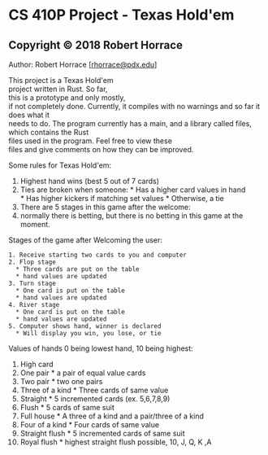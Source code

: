 CS 410P Project - Texas Hold'em
=======

## Copyright © 2018 Robert Horrace

Author: Robert Horrace [rhorrace@pdx.edu]  

This project is a Texas Hold'em  
project written in Rust. So far,  
this is a prototype and only mostly,  
if not completely done. Currently, it compiles
with no warnings and so far it does what it  
needs to do. The program currently has a main,
and a library called files, which contains the Rust  
files used in the program. Feel free to view these  
files and give comments on how they can be improved.

Some rules for Texas Hold'em: 

  1. Highest hand wins (best 5 out of 7 cards)
  2. Ties are broken when someone:
    * Has a higher card values in hand  
    * Has higher kickers if matching set values
    * Otherwise, a tie
  3. There are 5 stages in this game after the welcome:
  4. normally there is betting, but there is no betting
     in this game at the moment.

Stages of the game after Welcoming the user:

    1. Receive starting two cards to you and computer
    2. Flop stage
      * Three cards are put on the table
      * hand values are updated
    3. Turn stage
      * One card is put on the table
      * hand values are updated
    4. River stage
      * One card is put on the table
      * hand values are updated
    5. Computer shows hand, winner is declared
      * Will display you win, you lose, or tie

Values of hands 0 being lowest hand, 10 being highest:  

  1. High card
  2. One pair
    * a pair of equal value cards
  3. Two pair
    * two one pairs
  4. Three of a kind
    * Three cards of same value
  5. Straight
    * 5 incremented cards (ex. 5,6,7,8,9)
  6. Flush
    * 5 cards of same suit
  7. Full house
    * A three of a kind and a pair/three of a kind
  8. Four of a kind
    * Four cards of same value
  9. Straight flush
    * 5 incremented cards of same suit
  10. Royal flush
    * highest straight flush possible, 10, J, Q, K ,A
